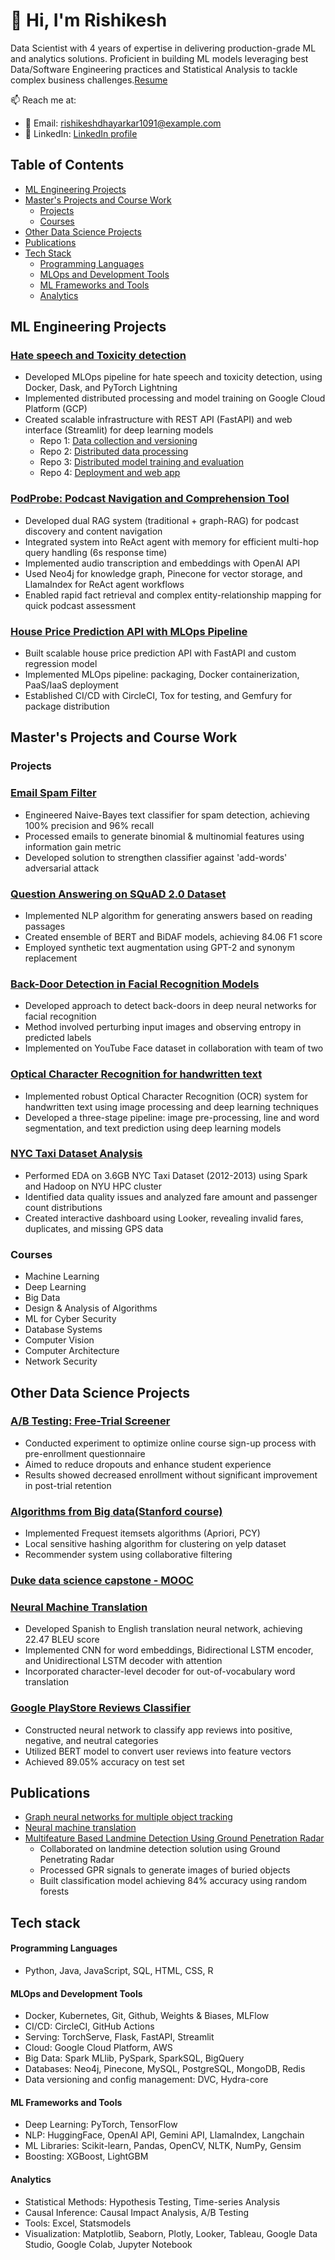 # 👋 Hi, I'm Rishikesh

Data Scientist with 4 years of expertise in delivering production-grade ML and analytics solutions. Proficient in building ML models leveraging best Data/Software Engineering practices and Statistical Analysis to tackle complex business challenges.[Resume](rishikesh_data_scientist_resume.pdf)

📫 Reach me at:
- 📧 Email: rishikeshdhayarkar1091@example.com
- 💼 LinkedIn: [LinkedIn profile](https://www.linkedin.com/in/rishikeshdhayarkar/)

## Table of Contents
- [ML Engineering Projects](#ml-engineering-projects)
- [Master's Projects and Course Work](#masters-projects-and-course-work)
  - [Projects](#projects)
  - [Courses](#courses)
- [Other Data Science Projects](#other-data-science-projects)
- [Publications](#publications)
- [Tech Stack](#tech-stack)
  - [Programming Languages](#programming-languages)
  - [MLOps and Development Tools](#mlops-and-development-tools)
  - [ML Frameworks and Tools](#ml-frameworks-and-tools)
  - [Analytics](#analytics)

## ML Engineering Projects

### [Hate speech and Toxicity detection](https://github.com/morpheus-101/cybulde-data)
- Developed MLOps pipeline for hate speech and toxicity detection, using Docker, Dask, and PyTorch Lightning
- Implemented distributed processing and model training on Google Cloud Platform (GCP)
- Created scalable infrastructure with REST API (FastAPI) and web interface (Streamlit) for deep learning models
  - Repo 1: [Data collection and versioning](https://github.com/morpheus-101/cybulde-data)
  - Repo 2: [Distributed data processing](https://github.com/morpheus-101/cybulde-data-preparation)
  - Repo 3: [Distributed model training and evaluation](https://github.com/morpheus-101/cybulde-model)
  - Repo 4: [Deployment and web app](https://github.com/morpheus-101/cybulde-web-app)
  
### [PodProbe: Podcast Navigation and Comprehension Tool](https://github.com/morpheus-101/rag-audio-indexing)
- Developed dual RAG system (traditional + graph-RAG) for podcast discovery and content navigation
- Integrated system into ReAct agent with memory for efficient multi-hop query handling (6s response time)
- Implemented audio transcription and embeddings with OpenAI API
- Used Neo4j for knowledge graph, Pinecone for vector storage, and LlamaIndex for ReAct agent workflows
- Enabled rapid fact retrieval and complex entity-relationship mapping for quick podcast assessment

### [House Price Prediction API with MLOps Pipeline](https://github.com/morpheus-101/property-price-prediction)
- Built scalable house price prediction API with FastAPI and custom regression model
- Implemented MLOps pipeline: packaging, Docker containerization, PaaS/IaaS deployment
- Established CI/CD with CircleCI, Tox for testing, and Gemfury for package distribution


## Master's Projects and Course Work

### Projects

### [Email Spam Filter](https://github.com/morpheus-101/ECE-GY-9163-ML-for-Cyber-Security/blob/main/A1/rbd291_ML_sec_A1.ipynb)
- Engineered Naive-Bayes text classifier for spam detection, achieving 100% precision and 96% recall
- Processed emails to generate binomial & multinomial features using information gain metric
- Developed solution to strengthen classifier against 'add-words' adversarial attack

### [Question Answering on SQuAD 2.0 Dataset](https://github.com/morpheus-101/CS-GY-9233-Deep-Learning/blob/main/Deep_Learning_project_report.pdf)
- Implemented NLP algorithm for generating answers based on reading passages
- Created ensemble of BERT and BiDAF models, achieving 84.06 F1 score
- Employed synthetic text augmentation using GPT-2 and synonym replacement

### [Back-Door Detection in Facial Recognition Models](https://github.com/morpheus-101/ML-security/blob/main/ML_security_report.pdf)
- Developed approach to detect back-doors in deep neural networks for facial recognition
- Method involved perturbing input images and observing entropy in predicted labels
- Implemented on YouTube Face dataset in collaboration with team of two

### [Optical Character Recognition for handwritten text](https://github.com/morpheus-101/CS-GY-6643-Computer-Vision-Final-Project/blob/main/CV_project_report.pdf)
- Implemented robust Optical Character Recognition (OCR) system for handwritten text using image processing and deep learning techniques
- Developed a three-stage pipeline: image pre-processing, line and word segmentation, and text prediction using deep learning models

### [NYC Taxi Dataset Analysis](https://github.com/morpheus-101/CS-GY-6513-Big-Data/tree/main)
- Performed EDA on 3.6GB NYC Taxi Dataset (2012-2013) using Spark and Hadoop on NYU HPC cluster
- Identified data quality issues and analyzed fare amount and passenger count distributions
- Created interactive dashboard using Looker, revealing invalid fares, duplicates, and missing GPS data


### Courses
- Machine Learning
- Deep Learning
- Big Data
- Design & Analysis of Algorithms
- ML for Cyber Security
- Database Systems
- Computer Vision
- Computer Architecture
- Network Security

## Other Data Science Projects

### [A/B Testing: Free-Trial Screener](https://github.com/morpheus-101/AB-testing/blob/main/Udacity_ab-converted.pdf)
- Conducted experiment to optimize online course sign-up process with pre-enrollment questionnaire
- Aimed to reduce dropouts and enhance student experience
- Results showed decreased enrollment without significant improvement in post-trial retention

### [Algorithms from Big data(Stanford course)](https://github.com/morpheus-101/Algorithms-for-Big-Data)
- Implemented Frequest itemsets algorithms (Apriori, PCY)
- Local sensitive hashing algorithm for clustering on yelp dataset
- Recommender system using collaborative filtering

### [Duke data science capstone - MOOC](https://github.com/morpheus-101/Duke_data_science)

### [Neural Machine Translation]()
- Developed Spanish to English translation neural network, achieving 22.47 BLEU score
- Implemented CNN for word embeddings, Bidirectional LSTM encoder, and Unidirectional LSTM decoder with attention
- Incorporated character-level decoder for out-of-vocabulary word translation

### [Google PlayStore Reviews Classifier]()
- Constructed neural network to classify app reviews into positive, negative, and neutral categories
- Utilized BERT model to convert user reviews into feature vectors
- Achieved 89.05% accuracy on test set



## Publications
  - [Graph neural networks for multiple object tracking](https://medium.com/@rishikesh_d/graph-neural-networks-for-multiple-object-tracking-ec32f280a945)
  - [Neural machine translation](https://medium.com/@rishikesh_d/neural-machine-translation-a-comprehensive-guide-ef414e79b49)
- [Multifeature Based Landmine Detection Using Ground Penetration Radar](https://github.com/morpheus-101/GPR-project/blob/master/rishikesh_conference_paper.pdf)
  - Collaborated on landmine detection solution using Ground Penetrating Radar
  - Processed GPR signals to generate images of buried objects
  - Built classification model achieving 84% accuracy using random forests



## Tech stack
#### Programming Languages
  - Python, Java, JavaScript, SQL, HTML, CSS, R

#### MLOps and Development Tools
  - Docker, Kubernetes, Git, Github, Weights & Biases, MLFlow
  - CI/CD: CircleCI, GitHub Actions
  - Serving: TorchServe, Flask, FastAPI, Streamlit
  - Cloud: Google Cloud Platform, AWS
  - Big Data: Spark MLlib, PySpark, SparkSQL, BigQuery
  - Databases: Neo4j, Pinecone, MySQL, PostgreSQL, MongoDB, Redis
  - Data versioning and config management: DVC, Hydra-core

#### ML Frameworks and Tools
  - Deep Learning: PyTorch, TensorFlow
  - NLP: HuggingFace, OpenAI API, Gemini API, LlamaIndex, Langchain
  - ML Libraries: Scikit-learn, Pandas, OpenCV, NLTK, NumPy, Gensim
  - Boosting: XGBoost, LightGBM

#### Analytics
  - Statistical Methods: Hypothesis Testing, Time-series Analysis
  - Causal Inference: Causal Impact Analysis, A/B Testing
  - Tools: Excel, Statsmodels
  - Visualization: Matplotlib, Seaborn, Plotly, Looker, Tableau, Google Data Studio, Google Colab, Jupyter Notebook

